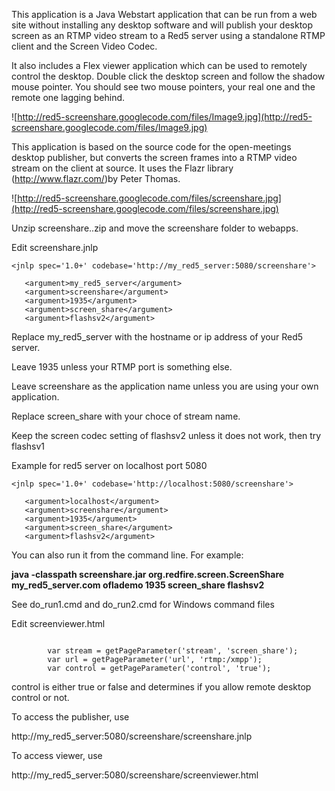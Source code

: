 This application is a Java Webstart application that can be run from a web site without installing any desktop software and will publish your desktop screen as an RTMP video stream to a Red5 server using a standalone RTMP client and the Screen Video Codec.

It also includes a Flex viewer application which can be used to remotely control the desktop. Double click the desktop screen and follow the shadow mouse pointer. You should see two mouse pointers, your real one and the remote one lagging behind.

![http://red5-screenshare.googlecode.com/files/Image9.jpg](http://red5-screenshare.googlecode.com/files/Image9.jpg)

This application is based on the source code for the open-meetings desktop publisher, but converts the screen frames into a RTMP video stream on the client at source. It uses the Flazr library (http://www.flazr.com/)by Peter Thomas.

![http://red5-screenshare.googlecode.com/files/screenshare.jpg](http://red5-screenshare.googlecode.com/files/screenshare.jpg)

Unzip screenshare..zip and move the screenshare folder to webapps.

Edit screenshare.jnlp
```
<jnlp spec='1.0+' codebase='http://my_red5_server:5080/screenshare'> 

   <argument>my_red5_server</argument> 
   <argument>screenshare</argument> 
   <argument>1935</argument> 
   <argument>screen_share</argument> 
   <argument>flashsv2</argument> 

```

Replace my\_red5\_server with the hostname or ip address of your Red5 server.<p />
Leave 1935 unless your RTMP port is something else.<p />
Leave screenshare as the application name unless you are using your own application.<p />
Replace screen\_share with your choce of stream name. <p />
Keep the screen codec setting of flashsv2 unless it does not work, then try flashsv1<p />

Example for red5 server on localhost port 5080
```
<jnlp spec='1.0+' codebase='http://localhost:5080/screenshare'> 

   <argument>localhost</argument> 
   <argument>screenshare</argument> 
   <argument>1935</argument> 
   <argument>screen_share</argument> 
   <argument>flashsv2</argument> 

```

You can also run it from the command line. For example:

**java -classpath screenshare.jar org.redfire.screen.ScreenShare my\_red5\_server.com oflademo 1935 screen\_share flashsv2**

See do\_run1.cmd and do\_run2.cmd for Windows command files

Edit screenviewer.html
```

		var stream = getPageParameter('stream', 'screen_share');
		var url = getPageParameter('url', 'rtmp:/xmpp');
		var control = getPageParameter('control', 'true');
```

control is either true or false and determines if you allow remote desktop control or not.

To access the publisher, use

http://my_red5_server:5080/screenshare/screenshare.jnlp

To access viewer, use

http://my_red5_server:5080/screenshare/screenviewer.html